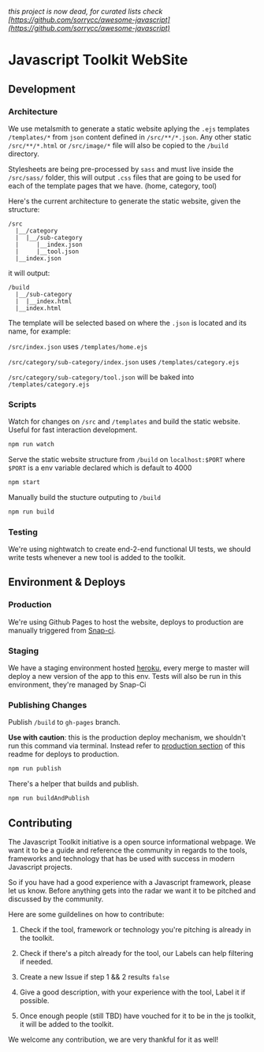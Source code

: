 *this project is now dead, for curated lists check [https://github.com/sorrycc/awesome-javascript](https://github.com/sorrycc/awesome-javascript)*

# Javascript Toolkit WebSite

## Development

### Architecture

We use metalsmith to generate a static website aplying the `.ejs` templates `/templates/*` from `json` content defined in `/src/**/*.json`. Any other static `/src/**/*.html` or `/src/image/*` file will also be copied to the `/build` directory.

Stylesheets are being pre-processed by `sass` and must live inside the `/src/sass/` folder, this will output `.css` files that are going to be used for each of the template pages that we have. (home, category, tool)

Here's the current architecture to generate the static website, given the structure:
```
/src
  |__/category
  |  |__/sub-category
  |     |__index.json
  |     |__tool.json
  |__index.json
```

it will output:
```
/build
  |__/sub-category
  |  |__index.html
  |__index.html
```

The template will be selected based on where the `.json` is located and its name, for example:

`/src/index.json` uses `/templates/home.ejs`

`/src/category/sub-category/index.json` uses `/templates/category.ejs`

`/src/category/sub-category/tool.json` will be baked into `/templates/category.ejs`

### Scripts

Watch for changes on `/src` and `/templates` and build the static website. Useful for fast interaction development.
```bash
npm run watch
```

Serve the static website structure from `/build` on `localhost:$PORT` where `$PORT` is a env variable declared which is default to 4000
```bash
npm start
```

Manually build the stucture outputing to `/build`
```bash
npm run build
```

### Testing

We're using nightwatch to create end-2-end functional UI tests, we should write tests whenever a new tool is added to the toolkit.


## Environment & Deploys

### Production
We're using Github Pages to host the website, deploys to production are manually triggered from [Snap-ci](https://snap-ci.com/trecenti/javascript-toolkit/branch/master).

### Staging
We have a staging environment hosted [heroku](http://staging-js-toolkit.herokuapp.com), every merge to master will deploy a new version of the app to this env.
Tests will also be run in this environment, they're managed by Snap-Ci

### Publishing Changes

Publish `/build` to `gh-pages` branch.

**Use with caution**: this is the production deploy mechanism, we shouldn't run this command via terminal. Instead refer to [production section](#Production) of this readme for deploys to production.
```bash
npm run publish
```
There's a helper that builds and publish.
```bash
npm run buildAndPublish
```

## Contributing

The Javascript Toolkit initiative is a open source informational webpage. We want it to be a guide and reference the community in regards to the tools, frameworks and technology that has be used with success in modern Javascript projects. 

So if you have had a good experience with a Javascript framework, please let us know. Before anything gets into the radar we want it to be pitched and discussed by the community.

Here are some guildelines on how to contribute:

1. Check if the tool, framework or technology you're pitching is already in the toolkit.

2. Check if there's a pitch already for the tool, our Labels can help filtering if needed.

3. Create a new Issue if step 1 && 2 results `false`

4. Give a good description, with your experience with the tool, Label it if possible.

5. Once enough people (still TBD) have vouched for it to be in the js toolkit, it will be added to the toolkit.

We welcome any contribution, we are very thankful for it as well!
